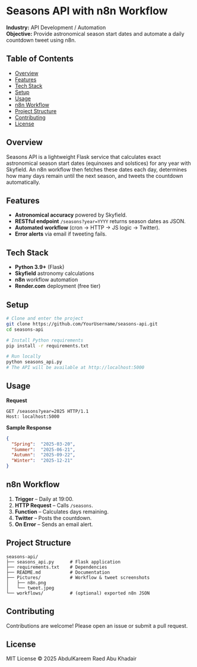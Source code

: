 # Seasons API with n8n Workflow

**Industry:** API Development / Automation\
**Objective:** Provide astronomical season start dates and automate a daily countdown tweet using n8n.

## Table of Contents

- [Overview](#overview)
- [Features](#features)
- [Tech Stack](#tech-stack)
- [Setup](#setup)
- [Usage](#usage)
- [n8n Workflow](#n8n-workflow)
- [Project Structure](#project-structure)
- [Contributing](#contributing)
- [License](#license)

## Overview

Seasons API is a lightweight Flask service that calculates exact astronomical season start dates (equinoxes and solstices) for any year with Skyfield. An n8n workflow then fetches these dates each day, determines how many days remain until the next season, and tweets the countdown automatically.

## Features

- **Astronomical accuracy** powered by Skyfield.
- **RESTful endpoint** `/seasons?year=YYYY` returns season dates as JSON.
- **Automated workflow** (cron → HTTP → JS logic → Twitter).
- **Error alerts** via email if tweeting fails.

## Tech Stack

- **Python 3.9+** (Flask)
- **Skyfield** astronomy calculations
- **n8n** workflow automation
- **Render.com** deployment (free tier)

## Setup

```bash
# Clone and enter the project
git clone https://github.com/YourUsername/seasons-api.git
cd seasons-api

# Install Python requirements
pip install -r requirements.txt

# Run locally
python seasons_api.py
# The API will be available at http://localhost:5000
```

## Usage

**Request**

```http
GET /seasons?year=2025 HTTP/1.1
Host: localhost:5000
```

**Sample Response**

```json
{
  "Spring":  "2025-03-20",
  "Summer":  "2025-06-21",
  "Autumn":  "2025-09-22",
  "Winter":  "2025-12-21"
}
```

## n8n Workflow

1. **Trigger** – Daily at 19:00.
2. **HTTP Request** – Calls `/seasons`.
3. **Function** – Calculates days remaining.
4. **Twitter** – Posts the countdown.
5. **On Error** – Sends an email alert.



## Project Structure

```
seasons-api/
├── seasons_api.py      # Flask application
├── requirements.txt    # Dependencies
├── README.md           # Documentation
├── Pictures/           # Workflow & tweet screenshots
│   ├── n8n.png
│   └── tweet.jpeg
└── workflows/          # (optional) exported n8n JSON
```

## Contributing

Contributions are welcome! Please open an issue or submit a pull request.

## License

MIT License © 2025 AbdulKareem Raed Abu Khadair

